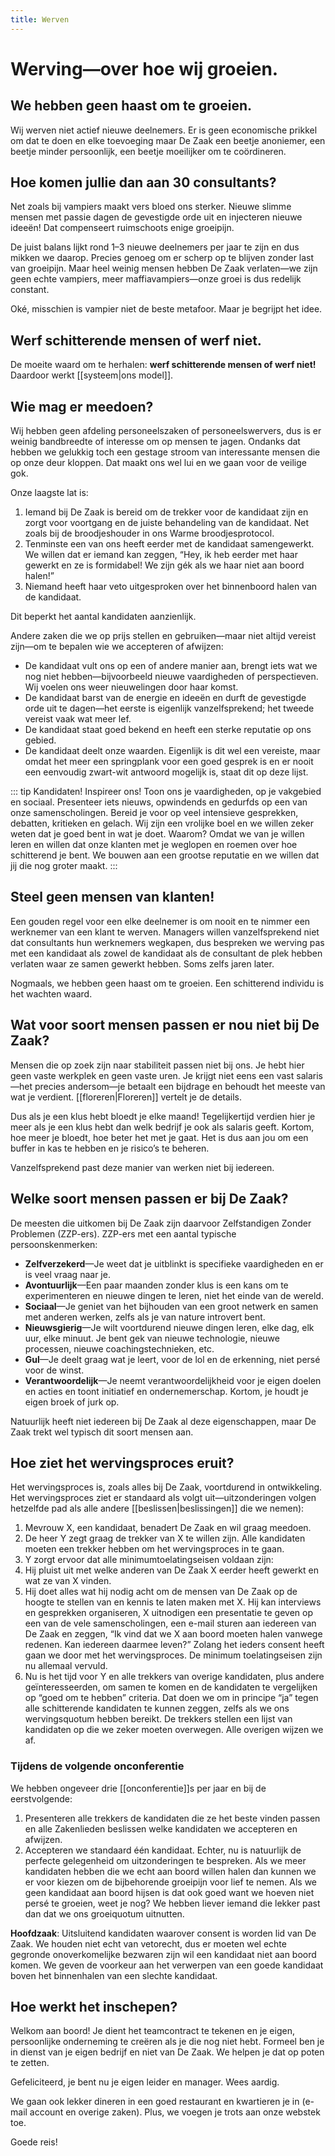 ```yaml
---
title: Werven
---
```



# Werving—over hoe wij groeien.


## We hebben geen haast om te groeien.

Wij werven niet actief nieuwe deelnemers. Er is geen economische prikkel om dat te doen en elke toevoeging maar De Zaak een beetje anoniemer, een beetje minder persoonlijk, een beetje moeilijker om te coördineren.


## Hoe komen jullie dan aan 30 consultants?

Net zoals bij vampiers maakt vers bloed ons sterker. Nieuwe slimme mensen met passie dagen de gevestigde orde uit en injecteren nieuwe ideeën! Dat compenseert ruimschoots enige groeipijn.

De juist balans lijkt rond 1–3 nieuwe deelnemers per jaar te zijn en dus mikken we daarop. Precies genoeg om er scherp op te blijven zonder last van groeipijn. Maar heel weinig mensen hebben De Zaak verlaten—we zijn geen echte vampiers, meer maffiavampiers—onze groei is dus redelijk constant.

Oké, misschien is vampier niet de beste metafoor. Maar je begrijpt het idee.


## Werf schitterende mensen of werf niet.

De moeite waard om te herhalen: **werf schitterende mensen of werf niet!** Daardoor werkt [[systeem|ons model]].


## Wie mag er meedoen?

Wij hebben geen afdeling personeelszaken of personeelswervers, dus is er weinig bandbreedte of interesse om op mensen te jagen. Ondanks dat hebben we gelukkig toch een gestage stroom van interessante mensen die op onze deur kloppen. Dat maakt ons wel lui en we gaan voor de veilige gok.

Onze laagste lat is:

1. Iemand bij De Zaak is bereid om de trekker voor de kandidaat zijn en zorgt voor voortgang en de juiste behandeling van de kandidaat. Net zoals bij de broodjeshouder in ons Warme broodjesprotocol.
1. Tenminste een van ons heeft eerder met de kandidaat samengewerkt. We willen dat er iemand kan zeggen, “Hey, ik heb eerder met haar gewerkt en ze is formidabel! We zijn gék als we haar niet aan boord halen!”
1. Niemand heeft haar veto uitgesproken over het binnenboord halen van de kandidaat.

Dit beperkt het aantal kandidaten aanzienlijk.

Andere zaken die we op prijs stellen en gebruiken—maar niet altijd vereist zijn—om te bepalen wie we accepteren of afwijzen:

- De kandidaat vult ons op een of andere manier aan, brengt iets wat we nog niet hebben—bijvoorbeeld nieuwe vaardigheden of perspectieven. Wij voelen ons weer nieuwelingen door haar komst.
- De kandidaat barst van de energie en ideeën en durft de gevestigde orde uit te dagen—het eerste is eigenlijk vanzelfsprekend; het tweede vereist vaak wat meer lef.
- De kandidaat staat goed bekend en heeft een sterke reputatie op ons gebied.
- De kandidaat deelt onze waarden. Eigenlijk is dit wel een vereiste, maar omdat het meer een springplank voor een goed gesprek is en er nooit een eenvoudig zwart-wit antwoord mogelijk is, staat dit op deze lijst.

::: tip
Kandidaten! Inspireer ons! Toon ons je vaardigheden, op je vakgebied en sociaal. Presenteer iets nieuws, opwindends en gedurfds op een van onze samenscholingen. Bereid je voor op veel intensieve gesprekken, debatten, kritieken en gelach. Wij zijn een vrolijke boel en we willen zeker weten dat je goed bent in wat je doet. Waarom? Omdat we van je willen leren en willen dat onze klanten met je weglopen en roemen over hoe schitterend je bent. We bouwen aan een grootse reputatie en we willen dat jij die nog groter maakt.
:::

## Steel geen mensen van klanten!

Een gouden regel voor een elke deelnemer is om nooit en te nimmer een werknemer van een klant te werven. Managers willen vanzelfsprekend niet dat consultants hun werknemers wegkapen, dus bespreken we werving pas met een kandidaat als zowel de kandidaat als de consultant de plek hebben verlaten waar ze samen gewerkt hebben. Soms zelfs jaren later.

Nogmaals, we hebben geen haast om te groeien. Een schitterend individu is het wachten waard.


## Wat voor soort mensen passen er nou niet bij De Zaak?

Mensen die op zoek zijn naar stabiliteit passen niet bij ons. Je hebt hier geen vaste werkplek en geen vaste uren. Je krijgt niet eens een vast salaris—het precies andersom—je betaalt een bijdrage en behoudt het meeste van wat je verdient. [[floreren|Floreren]] vertelt je de details.

Dus als je een klus hebt bloedt je elke maand! Tegelijkertijd verdien hier je meer als je een klus hebt dan welk bedrijf je ook als salaris geeft. Kortom, hoe meer je bloedt, hoe beter het met je gaat. Het is dus aan jou om een buffer in kas te hebben en je risico’s te beheren.

Vanzelfsprekend past deze manier van werken niet bij iedereen.


## Welke soort mensen passen er bij De Zaak?

De meesten die uitkomen bij De Zaak zijn daarvoor Zelfstandigen Zonder Problemen (ZZP-ers). ZZP-ers met een aantal typische persoonskenmerken:

- **Zelfverzekerd**—Je weet dat je uitblinkt is specifieke vaardigheden en er is veel vraag naar je.
- **Avontuurlijk**—Een paar maanden zonder klus is een kans om te experimenteren en nieuwe dingen te leren, niet het einde van de wereld.
- **Sociaal**—Je geniet van het bijhouden van een groot netwerk en samen met anderen werken, zelfs als je van nature introvert bent.
- **Nieuwsgierig**—Je wilt voortdurend nieuwe dingen leren, elke dag, elk uur, elke minuut. Je bent gek van nieuwe technologie, nieuwe processen, nieuwe coachingstechnieken, etc.
- **Gul**—Je deelt graag wat je leert, voor de lol en de erkenning, niet persé voor de winst.
- **Verantwoordelijk**—Je neemt verantwoordelijkheid voor je eigen doelen en acties en toont initiatief en ondernemerschap. Kortom, je houdt je eigen broek of jurk op.

Natuurlijk heeft niet iedereen bij De Zaak al deze eigenschappen, maar De Zaak trekt wel  typisch dit soort mensen aan.


## Hoe ziet het wervingsproces eruit?

Het wervingsproces is, zoals alles bij De Zaak, voortdurend in ontwikkeling. Het wervingsproces ziet er standaard als volgt uit—uitzonderingen volgen hetzelfde pad als alle andere [[beslissen|beslissingen]] die we nemen):

1. Mevrouw X, een kandidaat, benadert De Zaak en wil graag meedoen.
1. De heer Y zegt graag de trekker van X te willen zijn. Alle kandidaten moeten een trekker hebben om het wervingsproces in te gaan.
1. Y zorgt ervoor dat alle minimumtoelatingseisen voldaan zijn:
  1. Hij pluist uit met welke anderen van De Zaak X eerder heeft gewerkt en wat ze van X vinden.
  1. Hij doet alles wat hij nodig acht om de mensen van De Zaak op de hoogte te stellen van en kennis te laten maken met X. Hij kan interviews en gesprekken organiseren, X uitnodigen een presentatie te geven op een van de vele samenscholingen, een e-mail sturen aan iedereen van De Zaak en zeggen, “Ik vind dat we X aan boord moeten halen vanwege redenen. Kan iedereen daarmee leven?” Zolang het ieders consent heeft gaan we door met het wervingsproces. De minimum toelatingseisen zijn nu allemaal vervuld.
1. Nu is het tijd voor Y en alle trekkers van overige kandidaten, plus andere geïnteresseerden, om samen te komen en de kandidaten te vergelijken op “goed om te hebben” criteria. Dat doen we om in principe  “ja” tegen alle schitterende kandidaten te kunnen zeggen, zelfs als we ons wervingsquotum hebben bereikt. De trekkers stellen een lijst van kandidaten op die we zeker moeten overwegen. Alle overigen wijzen we af.


### Tijdens de volgende onconferentie

We hebben ongeveer drie [[onconferentie]]s per jaar en bij de eerstvolgende:

1. Presenteren alle trekkers de kandidaten die ze het beste vinden passen en alle Zakenlieden beslissen welke kandidaten we accepteren en afwijzen.
1. Accepteren we standaard één kandidaat. Echter, nu is natuurlijk de perfecte gelegenheid om uitzonderingen te bespreken. Als we meer kandidaten hebben die we echt aan boord willen halen dan kunnen we er voor kiezen om de bijbehorende groeipijn voor lief te nemen. Als we geen kandidaat aan boord hijsen is dat ook goed want we hoeven niet persé te groeien, weet je nog? We hebben liever iemand die lekker past dan dat we ons groeiquotum uitnutten.

**Hoofdzaak**: Uitsluitend kandidaten waarover consent is worden lid van De Zaak. We houden niet echt van vetorecht, dus er moeten wel echte gegronde onoverkomelijke bezwaren zijn wil een kandidaat niet aan boord komen. We geven de voorkeur aan het verwerpen van een goede kandidaat boven het binnenhalen van een slechte kandidaat.


## Hoe werkt het inschepen?

Welkom aan boord! Je dient het teamcontract te tekenen en je eigen, persoonlijke onderneming te creëren als je die nog niet hebt. Formeel ben je in dienst van je eigen bedrijf en niet van De Zaak. We helpen je dat op poten te zetten.

Gefeliciteerd, je bent nu je eigen leider en manager. Wees aardig.

We gaan ook lekker dineren in een goed restaurant en kwartieren je in (e-mail account en overige zaken). Plus, we voegen je trots aan onze webstek toe.

Goede reis!